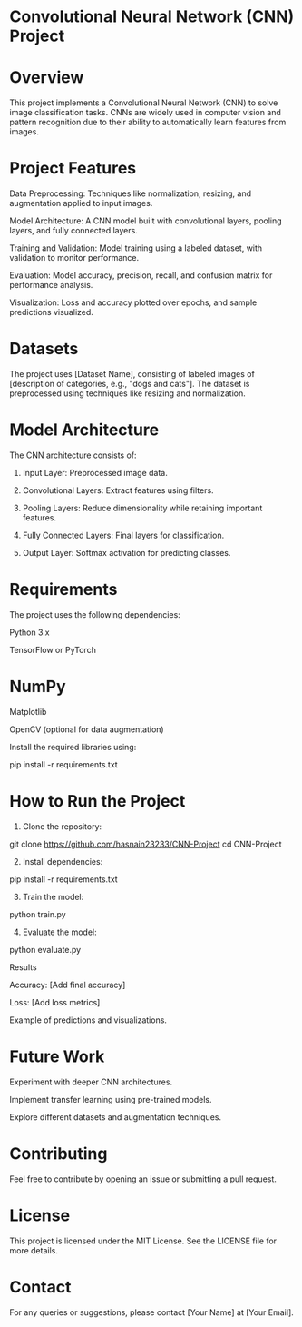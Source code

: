 # Convolutional Neural Network (CNN) Project

# Overview

This project implements a Convolutional Neural Network (CNN) to solve image classification tasks. CNNs are widely used in computer vision and pattern recognition due to their ability to automatically learn features from images.

# Project Features

Data Preprocessing: Techniques like normalization, resizing, and augmentation applied to input images.

Model Architecture: A CNN model built with convolutional layers, pooling layers, and fully connected layers.

Training and Validation: Model training using a labeled dataset, with validation to monitor performance.

Evaluation: Model accuracy, precision, recall, and confusion matrix for performance analysis.

Visualization: Loss and accuracy plotted over epochs, and sample predictions visualized.


# Datasets

The project uses [Dataset Name], consisting of labeled images of [description of categories, e.g., "dogs and cats"]. The dataset is preprocessed using techniques like resizing and normalization.

# Model Architecture

The CNN architecture consists of:

1. Input Layer: Preprocessed image data.


2. Convolutional Layers: Extract features using filters.


3. Pooling Layers: Reduce dimensionality while retaining important features.


4. Fully Connected Layers: Final layers for classification.


5. Output Layer: Softmax activation for predicting classes.



# Requirements

The project uses the following dependencies:

Python 3.x

TensorFlow or PyTorch

# NumPy

Matplotlib

OpenCV (optional for data augmentation)


Install the required libraries using:

pip install -r requirements.txt

# How to Run the Project

1. Clone the repository:

git clone https://github.com/hasnain23233/CNN-Project
cd CNN-Project


2. Install dependencies:

pip install -r requirements.txt


3. Train the model:

python train.py


4. Evaluate the model:

python evaluate.py



Results

Accuracy: [Add final accuracy]

Loss: [Add loss metrics]

Example of predictions and visualizations.


# Future Work

Experiment with deeper CNN architectures.

Implement transfer learning using pre-trained models.

Explore different datasets and augmentation techniques.


# Contributing

Feel free to contribute by opening an issue or submitting a pull request.

# License

This project is licensed under the MIT License. See the LICENSE file for more details.

# Contact

For any queries or suggestions, please contact [Your Name] at [Your Email].
